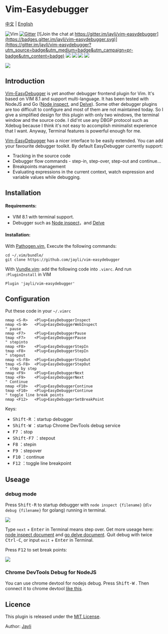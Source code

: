# Vim-Easydebugger

[中文](README-cn.md) | [English](README.md)

![Vim](https://img.shields.io/badge/vim-awesome-brightgreen.svg) [![Gitter](https://img.shields.io/badge/gitter-join%20chat-yellowgreen.svg)](https://gitter.im/jayli/vim-easydebugger) [![Join the chat at https://gitter.im/jayli/vim-easydebugger](https://badges.gitter.im/jayli/vim-easydebugger.svg)](https://gitter.im/jayli/vim-easydebugger?utm_source=badge&utm_medium=badge&utm_campaign=pr-badge&utm_content=badge) ![](https://img.shields.io/badge/Linux-available-brightgreen.svg) ![](https://img.shields.io/badge/MacOS-available-brightgreen.svg) ![](https://img.shields.io/badge/:%20h-easycomplete-orange.svg) ![](https://img.shields.io/badge/license-MIT-blue.svg) 

![](https://raw.githubusercontent.com/jayli/jayli.github.com/master/photo/assets/vim-easydebugger.gif)

## Introduction

[Vim-EasyDebugger](https://github.com/jayli/vim-easydebugger) is yet another debugger frontend plugin for Vim. It's based on VIM 8.1 and support multi-language. It has been tested with NodeJS and Go ([Node inspect](https://nodejs.org/dist/latest-v10.x/docs/api/debugger.html), and [Delve](https://github.com/derekparker/delve)). Some other debugger plugins are too difficult to configure and most of them are not maintained today. So I give a simplified design for this plugin with only two windows, the terminal window and the source code. I did'nt use any DBGP protocol such as Xdebug because I think it's not easy to accomplish minimalist experience that I want. Anyway, Terminal features is powerful enough for me.

[Vim-EasyDebugger](https://github.com/jayli/vim-easydebugger) has a nicer interface to be easily extended. You can add your favourite debugger toolkit.  By default EasyDebugger currently support:

- Tracking in the source code
- Debugger flow commands - step-in, step-over, step-out and continue...
- Breakpoints management
- Evaluating expressions in the current context, watch expression and variable values while debugging.

## Installation

#### Requirements: 

- VIM 8.1 with terminal support. 
- Debugger such as [Node inspect](https://nodejs.org/dist/latest-v10.x/docs/api/debugger.html)，and [Delve](https://github.com/derekparker/delve) 

#### Installation:

With [Pathogen.vim](https://github.com/tpope/vim-pathogen), Execute the following commands:

	cd ~/.vim/bundle/
	git clone https://github.com/jayli/vim-easydebugger

With [Vundle.vim](https://github.com/VundleVim/Vundle.vim): add the following code into `.vimrc`. And run `:PluginInstall` in VIM

	Plugin 'jayli/vim-easydebugger'
	
## Configuration

Put these code in your `~/.vimrc`

	nmap <S-R>   <Plug>EasyDebuggerInspect
	nmap <S-W>   <Plug>EasyDebuggerWebInspect
	" pause
	nmap <F7>    <Plug>EasyDebuggerPause
	tmap <F7>    <Plug>EasyDebuggerPause
	" stepinto
	nmap <F8>    <Plug>EasyDebuggerStepIn
	tmap <F8>    <Plug>EasyDebuggerStepIn
	" stepout
	nmap <S-F8>  <Plug>EasyDebuggerStepOut
	tmap <S-F8>  <Plug>EasyDebuggerStepOut
	" step by step
	nmap <F9>    <Plug>EasyDebuggerNext
	tmap <F9>    <Plug>EasyDebuggerNext
	" Continue
	nmap <F10>   <Plug>EasyDebuggerContinue
	tmap <F10>   <Plug>EasyDebuggerContinue
	" toggle line break points
	nmap <F12>   <Plug>EasyDebuggerSetBreakPoint

Keys:

- <kbd>Shift-R</kbd> ：startup debugger
- <kbd>Shift-W</kbd> ：startup Chrome DevTools debug service
- <kbd>F7</kbd> ：stop
- <kbd>Shift-F7</kbd> ：stepout
- <kbd>F8</kbd> ：stepin
- <kbd>F9</kbd> ：stepover
- <kbd>F10</kbd> ：continue
- <kbd>F12</kbd> ：toggle line breakpoint

## Useage

### debug mode

Press <kbd>Shift-R</kbd> to startup debugger with `node inspect {filename}` (`dlv debug {filename}` for golang) running in terminal.

![](https://gw.alicdn.com/tfs/TB1V9P0kHPpK1RjSZFFXXa5PpXa-2084-1240.jpg)

Type `next` + <kbd>Enter</kbd> in Terminal means step over. Get more useage here: [node inspect document](https://nodejs.org/dist/latest-v10.x/docs/api/debugger.html) and [go delve document](https://github.com/derekparker/delve/tree/master/Documentation/cli). Quit debug with twice <kbd>Ctrl-C</kbd>, or input `exit` + <kbd>Enter</kbd> in Terminal.

Press <kbd>F12</kbd> to set break points:

![](https://gw.alicdn.com/tfs/TB1jqjWkNTpK1RjSZFGXXcHqFXa-900-500.gif)

### Chrome DevTools Debug for NodeJS

You can use chrome devtool for nodejs debug. Press <kbd>Shift-W</kbd> . Then connect it to chrome devtool [like this](https://gw.alicdn.com/tfs/TB1ci.QegHqK1RjSZJnXXbNLpXa-1414-797.png).

## Licence

This plugin is released under the [MIT License](https://github.com/jayli/vim-easydebugger/blob/master/LICENSE).

Author: [Jayli](http://jayli.github.io/)



